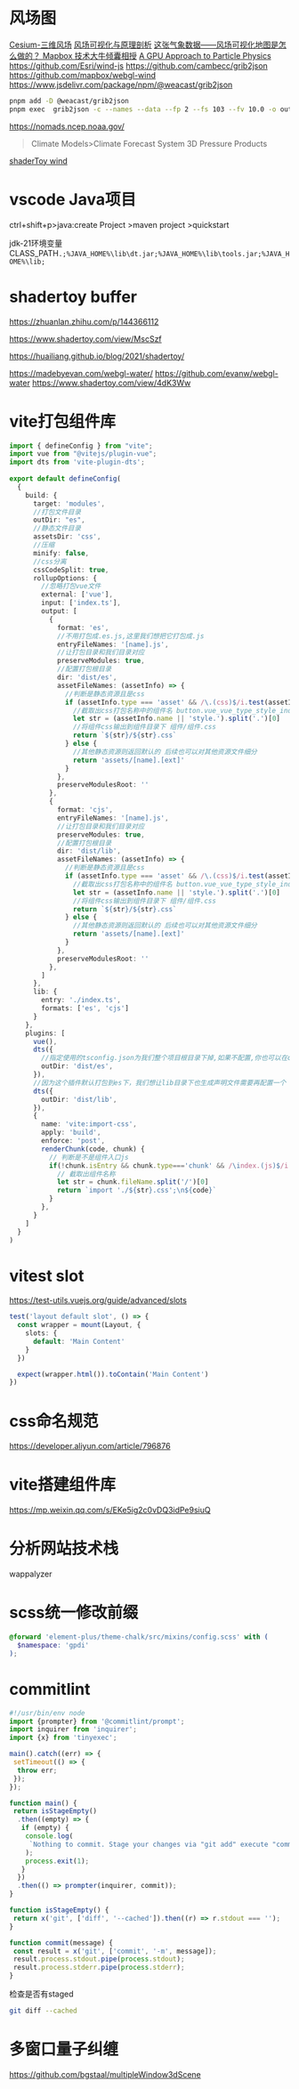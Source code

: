 # 风场图

[Cesium-三维风场](https://deyou.club/blog/Cesium/windy)
[风场可视化与原理剖析](https://www.freesion.com/article/4490374318/)
[这张气象数据——风场可视化地图是怎么做的？ Mapbox 技术大牛倾囊相授](https://zhuanlan.zhihu.com/p/136817403)
[A GPU Approach to Particle Physics](https://nullprogram.com/blog/2014/06/29/)
<https://github.com/Esri/wind-js>
<https://github.com/cambecc/grib2json>
<https://github.com/mapbox/webgl-wind>
<https://www.jsdelivr.com/package/npm/@weacast/grib2json>

```bash
pnpm add -D @weacast/grib2json
pnpm exec  grib2json -c --names --data --fp 2 --fs 103 --fv 10.0 -o output.json D:/code/3D或图形相关/cesium/wind/pgbf2024103000.01.2024103000.grb2
```

<https://nomads.ncep.noaa.gov/>
>Climate Models>Climate Forecast System 3D Pressure Products

[shaderToy wind](https://www.shadertoy.com/view/MdGBWG)

# vscode Java项目

ctrl+shift+p>java:create Project >maven project >quickstart

jdk-21环境变量CLASS_PATH`.;%JAVA_HOME%\lib\dt.jar;%JAVA_HOME%\lib\tools.jar;%JAVA_HOME%\lib;`

# shadertoy buffer

<https://zhuanlan.zhihu.com/p/144366112>

<https://www.shadertoy.com/view/MscSzf>

<https://huailiang.github.io/blog/2021/shadertoy/>

<https://madebyevan.com/webgl-water/>
<https://github.com/evanw/webgl-water>
 <https://www.shadertoy.com/view/4dK3Ww>

# vite打包组件库

```ts
import { defineConfig } from "vite";
import vue from "@vitejs/plugin-vue";
import dts from 'vite-plugin-dts';
 
export default defineConfig(
  {
    build: {
      target: 'modules',
      //打包文件目录
      outDir: "es",
      //静态文件目录
      assetsDir: 'css',
      //压缩
      minify: false,
      //css分离
      cssCodeSplit: true,
      rollupOptions: {
        //忽略打包vue文件
        external: ['vue'],
        input: ['index.ts'],
        output: [
          {
            format: 'es',
            //不用打包成.es.js,这里我们想把它打包成.js
            entryFileNames: '[name].js',
            //让打包目录和我们目录对应
            preserveModules: true,
            //配置打包根目录
            dir: 'dist/es',
            assetFileNames: (assetInfo) => {
              //判断是静态资源且是css
              if (assetInfo.type === 'asset' && /\.(css)$/i.test(assetInfo.name || "")) {
                //截取出css打包名称中的组件名 button.vue_vue_type_style_index_0_lang.css 截出button
                let str = (assetInfo.name || 'style.').split('.')[0]
                //将组件css输出到组件目录下 组件/组件.css
                return `${str}/${str}.css`
              } else {
                //其他静态资源则返回默认的 后续也可以对其他资源文件细分
                return 'assets/[name].[ext]'
              }
            },
            preserveModulesRoot: ''
          },
          {
            format: 'cjs',
            entryFileNames: '[name].js',
            //让打包目录和我们目录对应
            preserveModules: true,
            //配置打包根目录
            dir: 'dist/lib',
            assetFileNames: (assetInfo) => {
              //判断是静态资源且是css
              if (assetInfo.type === 'asset' && /\.(css)$/i.test(assetInfo.name || "")) {
                //截取出css打包名称中的组件名 button.vue_vue_type_style_index_0_lang.css 截出button
                let str = (assetInfo.name || 'style.').split('.')[0]
                //将组件css输出到组件目录下 组件/组件.css
                return `${str}/${str}.css`
              } else {
                //其他静态资源则返回默认的 后续也可以对其他资源文件细分
                return 'assets/[name].[ext]'
              }
            },
            preserveModulesRoot: ''
          },
        ]
      },
      lib: {
        entry: './index.ts',
        formats: ['es', 'cjs']
      }
    },
    plugins: [
      vue(),
      dts({
        //指定使用的tsconfig.json为我们整个项目根目录下掉,如果不配置,你也可以在components下新建tsconfig.json
        outDir: 'dist/es',
      }),
      //因为这个插件默认打包到es下，我们想让lib目录下也生成声明文件需要再配置一个
      dts({
        outDir: 'dist/lib',
      }),
      {
        name: 'vite:import-css',
        apply: 'build',
        enforce: 'post',
        renderChunk(code, chunk) {
          // 判断是不是组件入口js
          if(!chunk.isEntry && chunk.type==='chunk' && /\index.(js)$/i.test(chunk.fileName)){
            // 截取出组件名称
            let str = chunk.fileName.split('/')[0]
            return `import './${str}.css';\n${code}`
          }
        },
      }
    ]
  }
)
```

# vitest slot

<https://test-utils.vuejs.org/guide/advanced/slots>

```ts
test('layout default slot', () => {
  const wrapper = mount(Layout, {
    slots: {
      default: 'Main Content'
    }
  })

  expect(wrapper.html()).toContain('Main Content')
})
```

# css命名规范

<https://developer.aliyun.com/article/796876>

# vite搭建组件库

<https://mp.weixin.qq.com/s/EKe5ig2c0vDQ3idPe9siuQ>

# 分析网站技术栈

wappalyzer

# scss统一修改前缀

```scss
@forward 'element-plus/theme-chalk/src/mixins/config.scss' with (
  $namespace: 'gpdi'
);
```

# commitlint

```ts
#!/usr/bin/env node
import {prompter} from '@commitlint/prompt';
import inquirer from 'inquirer';
import {x} from 'tinyexec';

main().catch((err) => {
 setTimeout(() => {
  throw err;
 });
});

function main() {
 return isStageEmpty()
  .then((empty) => {
   if (empty) {
    console.log(
     `Nothing to commit. Stage your changes via "git add" execute "commit" again`
    );
    process.exit(1);
   }
  })
  .then(() => prompter(inquirer, commit));
}

function isStageEmpty() {
 return x('git', ['diff', '--cached']).then((r) => r.stdout === '');
}

function commit(message) {
 const result = x('git', ['commit', '-m', message]);
 result.process.stdout.pipe(process.stdout);
 result.process.stderr.pipe(process.stderr);
}
```

检查是否有staged

```bash
git diff --cached
```

# 多窗口量子纠缠

<https://github.com/bgstaal/multipleWindow3dScene>
